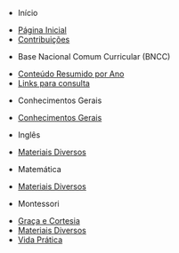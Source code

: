 - Início

* [Página Inicial](/)
* [Contribuições](CONTRIBUTING)

- Base Nacional Comum Curricular (BNCC)

* [Conteúdo Resumido por Ano](BNCC/Conteúdo_resumido_por_ano)
* [Links para consulta](BNCC/Links_para_consulta)

- Conhecimentos Gerais

* [Conhecimentos Gerais](Conhecimentos_Gerais/Conhecimentos_Gerais)

- Inglês

* [Materiais Diversos](Inglês/Materiais_diversos)

- Matemática

* [Materiais Diversos](Matemática/Materiais_diversos)

- Montessori

* [Graça e Cortesia](Montessori/Graça_e_cortesia)
* [Materiais Diversos](Montessori/Materiais_diversos)
* [Vida Prática](Montessori/Vida_prática)
